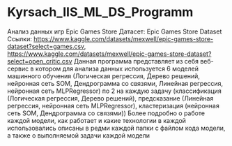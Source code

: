 # Kyrsach_IIS_ML_DS_Programm
Анализ данных игр Epic Games Store Датасет: Epic Games Store Dataset Ссылки: https://www.kaggle.com/datasets/mexwell/epic-games-store-dataset?select=games.csv, https://www.kaggle.com/datasets/mexwell/epic-games-store-dataset?select=open_critic.csv
Данная программа представляет из себя веб-сервис в котором для анализа данных используется 6 моделей машинного обучения (Логическая регрессия, Дерево решений, нейронная сеть SOM, Дендрограмма со связями, Линейная регрессия, нейронная сеть MLPRegressor) по 2 на каждую задачу (классификация (Логическая регрессия, Дерево решений), предсказание (Линейная регрессия, нейронная сеть MLPRegressor), кластеризация (нейронная сеть SOM, Дендрограмма со связями))
Более подробно о работе каждой модели, как работает и какие технологии в каждой использовались описаны в редми каждой папки с файлом кода модели, а также о выполняемой задачи каждой модели
